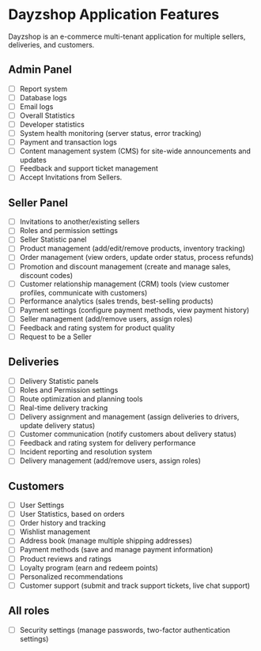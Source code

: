 # Dayzshop Application Features

Dayzshop is an e-commerce multi-tenant application for multiple sellers, deliveries, and customers.

## Admin Panel

- [ ] Report system
- [ ] Database logs
- [ ] Email logs
- [ ] Overall Statistics
- [ ] Developer statistics
- [ ] System health monitoring (server status, error tracking)
- [ ] Payment and transaction logs
- [ ] Content management system (CMS) for site-wide announcements and updates
- [ ] Feedback and support ticket management
- [ ] Accept Invitations from Sellers.

## Seller Panel

- [ ] Invitations to another/existing sellers
- [ ] Roles and permission settings
- [ ] Seller Statistic panel
- [ ] Product management (add/edit/remove products, inventory tracking)
- [ ] Order management (view orders, update order status, process refunds)
- [ ] Promotion and discount management (create and manage sales, discount codes)
- [ ] Customer relationship management (CRM) tools (view customer profiles, communicate with customers)
- [ ] Performance analytics (sales trends, best-selling products)
- [ ] Payment settings (configure payment methods, view payment history)
- [ ] Seller management (add/remove users, assign roles)
- [ ] Feedback and rating system for product quality
- [ ] Request to be a Seller

## Deliveries

- [ ] Delivery Statistic panels
- [ ] Roles and Permission settings
- [ ] Route optimization and planning tools
- [ ] Real-time delivery tracking
- [ ] Delivery assignment and management (assign deliveries to drivers, update delivery status)
- [ ] Customer communication (notify customers about delivery status)
- [ ] Feedback and rating system for delivery performance
- [ ] Incident reporting and resolution system
- [ ] Delivery management (add/remove users, assign roles)

## Customers

- [ ] User Settings
- [ ] User Statistics, based on orders
- [ ] Order history and tracking
- [ ] Wishlist management
- [ ] Address book (manage multiple shipping addresses)
- [ ] Payment methods (save and manage payment information)
- [ ] Product reviews and ratings
- [ ] Loyalty program (earn and redeem points)
- [ ] Personalized recommendations
- [ ] Customer support (submit and track support tickets, live chat support)

## All roles

- [ ] Security settings (manage passwords, two-factor authentication settings)
